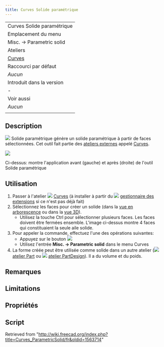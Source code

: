 ```yaml
---
title: Curves Solide paramétrique
---
```

|  |
| --- |
| Curves Solide paramétrique |
| Emplacement du menu |
| Misc. → Parametric solid |
| Ateliers |
| [Curves](/Curves_Workbench/fr "Curves Workbench/fr") |
| Raccourci par défaut |
| *Aucun* |
| Introduit dans la version |
| - |
| Voir aussi |
| *Aucun* |
|  |

## Description

![](/images/Curves_ParametricSolid.svg) Solide paramétrique génère un solide paramétrique à partir de faces sélectionnées. Cet outil fait partie des [ateliers externes](/External_workbenches/fr "External workbenches/fr") appelé [Curves](/Curves_Workbench/fr "Curves Workbench/fr").

![](/images/Curves_ParametricSolid_demo.jpg)

Ci-dessus: montre l'application avant (gauche) et après (droite) de l'outil Solide paramétrique

## Utilisation

1. Passer à l'atelier ![](/images/Curves_workbench_icon.svg) [Curves](/Curves_Workbench/fr "Curves Workbench/fr") (à installer à partir du ![](/images/Std_AddonMgr.svg) [gestionnaire des extensions](/Std_AddonMgr/fr "Std AddonMgr/fr") si ce n'est pas déjà fait)
2. Sélectionnez les faces pour créer un solide (dans la [vue en arborescence](/Tree_view/fr "Tree view/fr") ou dans la [vue 3D](/3D_view/fr "3D view/fr")).
   * Utilisez la touche Ctrl pour sélectionner plusieurs faces. Les faces doivent être fermées ensemble. L'image ci-dessus montre 4 faces qui constituaient la seule aile solide.
3. Pour appeler la commande, effectuez l'une des opérations suivantes:
   * Appuyez sur le bouton ![](/images/Curves_ParametricSolid.svg)
   * Utilisez l'entrée **Misc. → Parametric solid** dans le menu Curves
4. La forme créée peut être utilisée comme solide dans un autre atelier (![](/images/Workbench_Part.svg) [atelier Part](/Part_Workbench/fr "Part Workbench/fr") ou ![](/images/Workbench_PartDesign.svg) [atelier PartDesign](/PartDesign_Workbench/fr "PartDesign Workbench/fr")). Il a du volume et du poids.

## Remarques

## Limitations

## Propriétés

## Script

Retrieved from "<http://wiki.freecad.org/index.php?title=Curves_ParametricSolid/fr&oldid=1563714>"